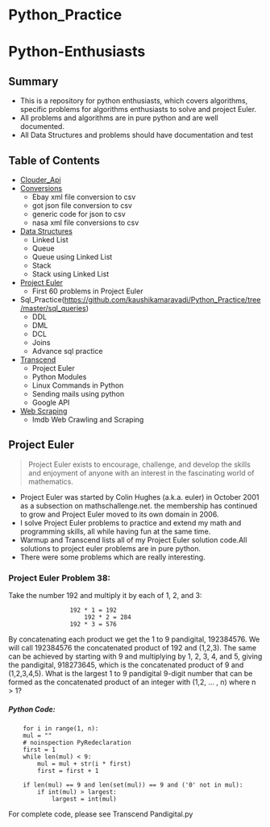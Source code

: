 # Python_Practice

# Python-Enthusiasts

## Summary

* This is a repository for python enthusiasts, which covers algorithms, specific problems for algorithms enthusiasts to solve and project Euler.
* All problems and algorithms are in pure python and are well documented.
* All Data Structures and problems should have documentation and test


## Table of Contents

* [Clouder_Api](https://github.com/kaushikamaravadi/Python_Practice/tree/master/Cloudera_Api)
* [Conversions](https://github.com/kaushikamaravadi/Python_Practice/tree/master/Conversions)
  * Ebay xml file conversion to csv
  * got json file conversion to csv
  * generic code for json to csv
  * nasa xml file conversions to csv
* [Data Structures](https://github.com/kaushikamaravadi/Python_Practice/tree/master/DataStructures)
  * Linked List
  * Queue
  * Queue using Linked List
  * Stack
  * Stack using Linked List
* [Project Euler](https://github.com/kaushikamaravadi/Python_Practice/tree/master/ProjectEuler)
  * First 60 problems in Project Euler
* Sql_Practice(https://github.com/kaushikamaravadi/Python_Practice/tree/master/sql_queries)
  * DDL
  * DML
  * DCL
  * Joins
  * Advance sql practice
* [Transcend](https://github.com/kaushikamaravadi/Python_Practice/tree/master/Transcend)
  * Project Euler
  * Python Modules
  * Linux Commands in Python
  * Sending mails using python
  * Google API 
* [Web Scraping](https://github.com/kaushikamaravadi/Python_Practice/tree/master/web_scraping)
  * Imdb Web Crawling and Scraping

## Project Euler

>  Project Euler exists to encourage, challenge, and develop the skills and enjoyment of anyone with an interest in the fascinating world of mathematics.
  * Project Euler was started by Colin Hughes (a.k.a. euler) in October 2001 as a subsection on mathschallenge.net. the membership has continued to grow and Project Euler moved to its own domain in 2006.
  * I solve Project Euler problems to practice and extend my math and programming skills, all while having fun at the same time.
  * Warmup and Transcend lists all of my Project Euler solution code.All solutions to project euler problems are in pure python. 
  * There were some problems which are really interesting. 









### Project Euler Problem 38: 

Take the number 192 and multiply it by each of 1, 2, and 3:

				     192 * 1 = 192
			             192 * 2 = 284
				     192 * 3 = 576

By concatenating each product we get the 1 to 9 pandigital, 192384576. We will call 192384576 the concatenated product of 192 and (1,2,3). 
The same can be achieved by starting with 9 and multiplying by 1, 2, 3, 4, and 5, giving the pandigital, 918273645, which is the concatenated product of 9 and (1,2,3,4,5).
What is the largest 1 to 9 pandigital 9-digit number that can be formed as the concatenated product of an integer with (1,2, ... , n) where n > 1?

##### Python Code:
        for i in range(1, n):
        mul = ""
        # noinspection PyRedeclaration
        first = 1
        while len(mul) < 9:
            mul = mul + str(i * first)
            first = first + 1

        if len(mul) == 9 and len(set(mul)) == 9 and ('0' not in mul):
            if int(mul) > largest:
                largest = int(mul)

For complete code, please see Transcend Pandigital.py






 

